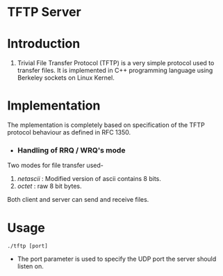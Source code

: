 # TFTP Server

# Introduction
1. Trivial File Transfer Protocol (TFTP) is a very simple protocol used to transfer files. It is implemented in C++ programming language using Berkeley sockets on Linux Kernel.

# Implementation

The mplementation is completely based on specification of the TFTP protocol behaviour as defined in RFC 1350.

* ### Handling of RRQ / WRQ's mode

Two modes for file transfer used-

1. *netascii* : Modified version of ascii contains 8 bits.
2. *octet* : raw 8 bit bytes.

Both client and server can send and receive files.

# Usage

`./tftp [port]`

* The port parameter is used to specify the UDP port the server should listen on.



